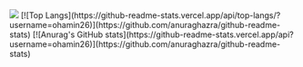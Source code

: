 <img src="https://capsule-render.vercel.app/api?type=wave&color=gradient&height=300&section=header&text=ohamin26&fontSize=60" />
[![Top Langs](https://github-readme-stats.vercel.app/api/top-langs/?username=ohamin26)](https://github.com/anuraghazra/github-readme-stats)
[![Anurag's GitHub stats](https://github-readme-stats.vercel.app/api?username=ohamin26)](https://github.com/anuraghazra/github-readme-stats)
